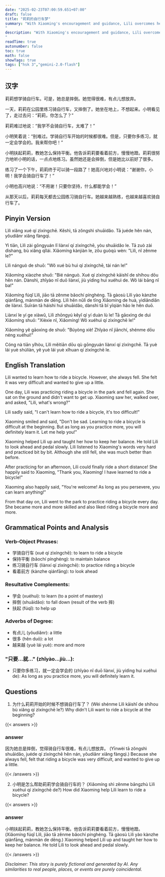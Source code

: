 ```yaml
---
date: "2025-02-23T07:00:59.651+07:00"
draft: false
title: "莉莉的自行车梦"
summary: "With Xiaoming's encouragement and guidance, Lili overcomes her initial frustration and learns to ride a bicycle through perseverance and practice.
"
description: "With Xiaoming's encouragement and guidance, Lili overcomes her initial frustration and learns to ride a bicycle through perseverance and practice.
"
readTime: true
autonumber: false
toc: true
math: false
showTags: true
tags: ["hsk 3","gemini-2.0-flash"]
---
```


## 汉字

莉莉想学骑自行车。可是，她总是摔倒。她觉得很难，有点儿想放弃。

一天，莉莉在公园里练习骑自行车，又摔倒了。她坐在地上，不想起来。小明看见了，走过去问：“莉莉，你怎么了？”

莉莉难过地说：“我学不会骑自行车，太难了！”

小明笑着说：“别难过。学骑自行车开始的时候都很难。但是，只要你多练习，就一定会学会的。我来帮你吧！”

小明扶起莉莉，教她怎么保持平衡。他告诉莉莉要看着前方，慢慢地蹬。莉莉很努力地听小明的话，一点点地练习。虽然她还是会摔倒，但是她比以前好了很多。

练习了一个下午，莉莉终于可以骑一段路了！她高兴地对小明说：“谢谢你，小明！我学会骑自行车了！”

小明也高兴地说：“不用谢！只要你坚持，什么都能学会！”

从那天以后，莉莉每天都去公园练习骑自行车。她越来越熟练，也越来越喜欢骑自行车了。

## Pinyin Version

Lìlì xiǎng xué qí zìxíngchē. Kěshì, tā zǒngshì shuāidǎo. Tā juéde hěn nán, yǒudiǎnr xiǎng fàngqì.

Yì tiān, Lìlì zài gōngyuán lǐ liànxí qí zìxíngchē, yòu shuāidǎo le. Tā zuò zài dìshang, bù xiǎng qǐlái. Xiǎomíng kànjiàn le, zǒu guòqù wèn: "Lìlì, nǐ zěnme le?"

Lìlì nánguò de shuō: "Wǒ xué bù huì qí zìxíngchē, tài nán le!"

Xiǎomíng xiàozhe shuō: "Bié nánguò. Xué qí zìxíngchē kāishǐ de shíhou dōu hěn nán. Dànshì, zhǐyào nǐ duō liànxí, jiù yídìng huì xuéhuì de. Wǒ lái bāng nǐ ba!"

Xiǎomíng fúqǐ Lìlì, jiāo tā zěnme bǎochí pínghéng. Tā gàosù Lìlì yào kànzhe qiánfāng, mànmàn de dēng. Lìlì hěn nǔlì de tīng Xiǎomíng de huà, yìdiǎndiǎn de liànxí. Suīrán tā háishi huì shuāidǎo, dànshì tā bǐ yǐqián hǎo le hěn duō.

Liànxí le yí ge xiàwǔ, Lìlì zhōngyú kěyǐ qí yí duàn lù le! Tā gāoxìng de duì Xiǎomíng shuō: "Xièxie nǐ, Xiǎomíng! Wǒ xuéhuì qí zìxíngchē le!"

Xiǎomíng yě gāoxìng de shuō: "Búyòng xiè! Zhǐyào nǐ jiānchí, shénme dōu néng xuéhuì!"

Cóng nà tiān yǐhòu, Lìlì měitiān dōu qù gōngyuán liànxí qí zìxíngchē. Tā yuè lái yuè shúliàn, yě yuè lái yuè xǐhuan qí zìxíngchē le.

## English Translation

Lili wanted to learn how to ride a bicycle. However, she always fell. She felt it was very difficult and wanted to give up a little.

One day, Lili was practicing riding a bicycle in the park and fell again. She sat on the ground and didn't want to get up. Xiaoming saw her, walked over, and asked, "Lili, what's wrong?"

Lili sadly said, "I can't learn how to ride a bicycle, it's too difficult!"

Xiaoming smiled and said, "Don't be sad. Learning to ride a bicycle is difficult at the beginning. But as long as you practice more, you will definitely learn it. Let me help you!"

Xiaoming helped Lili up and taught her how to keep her balance. He told Lili to look ahead and pedal slowly. Lili listened to Xiaoming's words very hard and practiced bit by bit. Although she still fell, she was much better than before.

After practicing for an afternoon, Lili could finally ride a short distance! She happily said to Xiaoming, "Thank you, Xiaoming! I have learned to ride a bicycle!"

Xiaoming also happily said, "You're welcome! As long as you persevere, you can learn anything!"

From that day on, Lili went to the park to practice riding a bicycle every day. She became more and more skilled and also liked riding a bicycle more and more.

## Grammatical Points and Analysis

### Verb-Object Phrases:

*   学骑自行车 (xué qí zìxíngchē): to learn to ride a bicycle
*   保持平衡 (bǎochí pínghéng): to maintain balance
*   练习骑自行车 (liànxí qí zìxíngchē): to practice riding a bicycle
*   看着前方 (kànzhe qiánfāng): to look ahead

### Resultative Complements:

*   学会 (xuéhuì): to learn (to a point of mastery)
*   摔倒 (shuāidǎo): to fall down (result of the verb 摔)
*   扶起 (fúqǐ): to help up

### Adverbs of Degree:

*   有点儿 (yǒudiǎnr): a little
*   很多 (hěn duō): a lot
*   越来越 (yuè lái yuè): more and more

###  "只要...就..." (zhǐyào...jiù...):

*   只要你多练习，就一定会学会的 (zhǐyào nǐ duō liànxí, jiù yídìng huì xuéhuì de): As long as you practice more, you will definitely learn it.

## Questions

1.  为什么莉莉开始的时候不想骑自行车了？ (Wèi shénme Lìlì kāishǐ de shíhou bù xiǎng qí zìxíngchē le?)
    Why didn't Lili want to ride a bicycle at the beginning?

{{< answers >}}

### answer
因为她总是摔倒，觉得骑自行车很难，有点儿想放弃。 (Yīnwèi tā zǒngshì shuāidǎo, juéde qí zìxíngchē hěn nán, yǒudiǎnr xiǎng fàngqì.)
Because she always fell, felt that riding a bicycle was very difficult, and wanted to give up a little.

{{< /answers >}}

2.  小明是怎么帮助莉莉学会骑自行车的？ (Xiǎomíng shì zěnme bāngzhù Lìlì xuéhuì qí zìxíngchē de?)
    How did Xiaoming help Lili learn to ride a bicycle?

{{< answers >}}

### answer
小明扶起莉莉，教她怎么保持平衡。他告诉莉莉要看着前方，慢慢地蹬。 (Xiǎomíng fúqǐ Lìlì, jiāo tā zěnme bǎochí pínghéng. Tā gàosù Lìlì yào kànzhe qiánfāng, mànmàn de dēng.)
Xiaoming helped Lili up and taught her how to keep her balance. He told Lili to look ahead and pedal slowly.

{{< /answers >}}


*Disclaimer: This story is purely fictional and generated by AI. Any similarities to real people, places, or events are purely coincidental.*